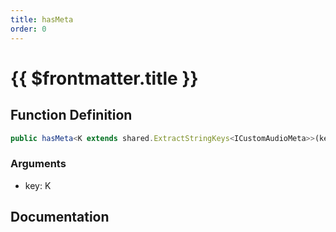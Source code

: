 ```yaml
---
title: hasMeta
order: 0
---
```


# {{ $frontmatter.title }}

## Function Definition

```ts
public hasMeta<K extends shared.ExtractStringKeys<ICustomAudioMeta>>(key: K): boolean;
```

### Arguments

* key: K

## Documentation

<!--@include: ./parts/hasMeta.md-->
